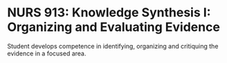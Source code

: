 # NURS 913: Knowledge Synthesis I: Organizing and Evaluating Evidence

Student develops competence in identifying, organizing and critiquing the evidence in a focused area.